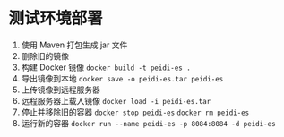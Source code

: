 # 测试环境部署
1. 使用 Maven 打包生成 jar 文件
2. 删除旧的镜像
2. 构建 Docker 镜像 `docker build -t peidi-es .`
3. 导出镜像到本地 `docker save -o peidi-es.tar peidi-es`
4. 上传镜像到远程服务器
5. 远程服务器上载入镜像 `docker load -i peidi-es.tar`
6. 停止并移除旧的容器 `docker stop peidi-es` `docker rm peidi-es`
7. 运行新的容器 `docker run --name peidi-es -p 8084:8084 -d peidi-es`
